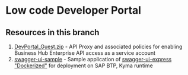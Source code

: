 # Low code Developer Portal

## Resources in this branch
  1. [DevPortal_Guest.zip](./DevPortal_Guest.zip) - API Proxy and associated policies for enabling Business Hub Enterprise API access as a service account
  2. [swagger-ui-sample](./swagger-ui-sample/) - Sample application of [swagger-ui-express](https://www.npmjs.com/package/swagger-ui-express) ["Dockerized"](https://nodejs.org/en/docs/guides/nodejs-docker-webapp/) for deployment on SAP BTP, Kyma runtime